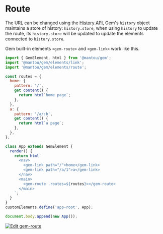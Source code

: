 # Route

The URL can be changed using the [History API](https://developer.mozilla.org/en-US/docs/Web/API/History), Gem's `history` object maintains a store of history: `history.store`, when using `history` to update the route, its `history.store` will be updated to update the elements connected to `history.store`.

Gem built-in elements `<gem-route>` and `<gem-link>` work like this.

```js
import { GemElement, html } from '@mantou/gem';
import '@mantou/gem/elements/link';
import '@mantou/gem/elements/route';

const routes = {
  home: {
    pattern: '/',
    get content() {
      return html`home page`;
    },
  },
  a: {
    pattern: '/a/:b',
    get content() {
      return html`a page`;
    },
  },
};

class App extends GemElement {
  render() {
    return html`
      <nav>
        <gem-link path="/">home</gem-link>
        <gem-link path="/a/1">a</gem-link>
      </nav>
      <main>
        <gem-route .routes=${routes}></gem-route>
      </main>
    `;
  }
}
customElements.define('app-root', App);

document.body.append(new App());
```

[![Edit gem-route](https://codesandbox.io/static/img/play-codesandbox.svg)](https://codesandbox.io/s/gem-route-llky3?fontsize=14&hidenavigation=1&theme=dark)
